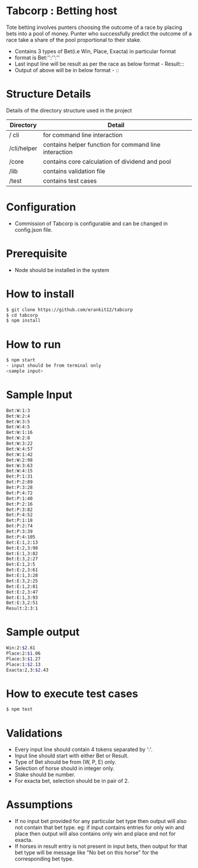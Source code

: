 # Tabcorp : Betting host

Tote betting involves punters choosing the outcome of a race by placing bets into a pool of money. Punter who successfully predict the outcome of a race take a share of the pool proportional to their stake.
  -  Contains 3 types of Bet(i.e Win, Place, Exacta) in particular format
  - format is Bet:'<product>':'<selections>':'<stake>'
  - Last input line will be result as per the race as below format
        - Result:<first>:<second>:<third>     
  - Output of above will be in below format
        - <product>:<winningSelections>:<dividend>

# Structure Details

Details of the directory structure used in the project

| Directory | Detail |
| ------ | ------ |
|/ cli| for command line interaction |
|/cli/helper | contains helper function for command line interaction |
|/core | contains core calculation of dividend and pool|
|/lib | contains validation file|
|/test | contains test cases|

# Configuration
- Commission of Tabcorp is configurable and can be changed in config.json file.

# Prerequisite
- Node should be installed in the system

# How to install

```sh
$ git clone https://github.com/erankit12/tabcorp
$ cd tabcorp
$ npm install
```
# How to run
```sh
$ npm start
- input should be from terminal only
<sample input>
```
# Sample Input

```sh
Bet:W:1:3
Bet:W:2:4
Bet:W:3:5
Bet:W:4:5
Bet:W:1:16
Bet:W:2:8
Bet:W:3:22
Bet:W:4:57
Bet:W:1:42
Bet:W:2:98
Bet:W:3:63
Bet:W:4:15
Bet:P:1:31
Bet:P:2:89
Bet:P:3:28
Bet:P:4:72
Bet:P:1:40
Bet:P:2:16
Bet:P:3:82
Bet:P:4:52
Bet:P:1:18
Bet:P:2:74
Bet:P:3:39
Bet:P:4:105
Bet:E:1,2:13
Bet:E:2,3:98
Bet:E:1,3:82
Bet:E:3,2:27
Bet:E:1,2:5
Bet:E:2,3:61
Bet:E:1,3:28
Bet:E:3,2:25
Bet:E:1,2:81
Bet:E:2,3:47
Bet:E:1,3:93
Bet:E:3,2:51
Result:2:3:1
```

# Sample output

```sh
Win:2:$2.61
Place:2:$1.06
Place:3:$1.27
Place:1:$2.13
Exacta:2,3:$2.43
```
# How to execute test cases
```sh
$ npm test
```
# Validations
- Every input line should contain 4 tokens separated by ':'.
- Input line should start with either Bet or Result.
- Type of Bet should be from (W, P, E) only.
- Selection of horse should in integer only.
- Stake should be number.
- For exacta bet, selection should be in pair of 2.

# Assumptions
- If no input bet provided for any particular bet type then output will also not contain that bet type. eg: if input contains entries for only win and place then output will also contains only win and place and not for exacta.
- If horses in result entry is not present in input bets, then output for that bet type will be message like "No bet on this horse" for the corresponding bet type.
